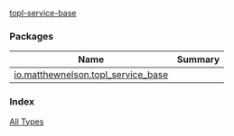[topl-service-base](./index.md)

### Packages

| Name | Summary |
|---|---|
| [io.matthewnelson.topl_service_base](io.matthewnelson.topl_service_base/index.md) |  |

### Index

[All Types](alltypes/index.md)